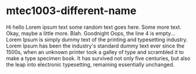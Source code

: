 # mtec1003-different-name
Hi hello
Lorem ipsum text some random text goes here. Some more text. Okay, maybe a little more. Blah.
Goodnight
Oops, the line 4 is empty...
Lorem Ipsum is simply dummy text of the printing and typesetting industry. Lorem Ipsum has been the industry's standard dummy text ever since the 1500s, when an unknown printer took a galley of type and scrambled it to make a type specimen book. It has survived not only five centuries, but also the leap into electronic typesetting, remaining essentially unchanged.
